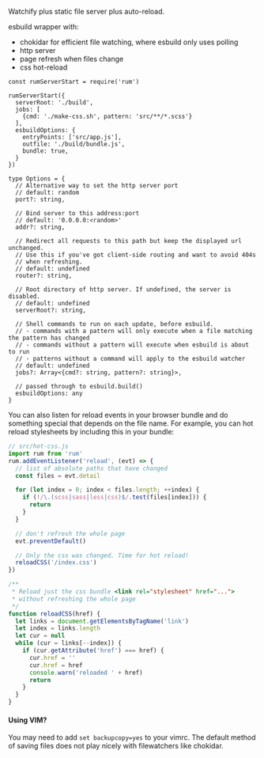 Watchify plus static file server plus auto-reload.

esbuild wrapper with:
- chokidar for efficient file watching, where esbuild only uses polling
- http server
- page refresh when files change
- css hot-reload

```
const rumServerStart = require('rum')

rumServerStart({
  serverRoot: './build',
  jobs: [
    {cmd: './make-css.sh', pattern: 'src/**/*.scss'}
  ],
  esbuildOptions: {
    entryPoints: ['src/app.js'],
    outfile: './build/bundle.js',
    bundle: true,
  }
})

type Options = {
  // Alternative way to set the http server port
  // default: random
  port?: string,

  // Bind server to this address:port
  // default: '0.0.0.0:<random>'
  addr?: string,

  // Redirect all requests to this path but keep the displayed url unchanged.
  // Use this if you've got client-side routing and want to avoid 404s
  // when refreshing.
  // default: undefined
  router?: string,

  // Root directory of http server. If undefined, the server is disabled.
  // default: undefined
  serverRoot?: string,

  // Shell commands to run on each update, before esbuild.
  // - commands with a pattern will only execute when a file matching the pattern has changed
  // - commands without a pattern will execute when esbuild is about to run
  // - patterns without a command will apply to the esbuild watcher
  // default: undefined
  jobs?: Array<{cmd?: string, pattern?: string}>,

  // passed through to esbuild.build()
  esbuildOptions: any
}
```

You can also listen for reload events in your browser bundle and do something special that depends on the file name. For example, you can hot reload stylesheets by including this in your bundle:
```javascript
// src/hot-css.js
import rum from 'rum'
rum.addEventListener('reload', (evt) => {
  // list of absolute paths that have changed
  const files = evt.detail

  for (let index = 0; index < files.length; ++index) {
    if (!/\.(scss|sass|less|css)$/.test(files[index])) {
      return
    }
  }

  // don't refresh the whole page
  evt.preventDefault()

  // Only the css was changed. Time for hot reload!
  reloadCSS('/index.css')
})

/**
 * Reload just the css bundle <link rel="stylesheet" href="...">
 * without refreshing the whole page
 */
function reloadCSS(href) {
  let links = document.getElementsByTagName('link')
  let index = links.length
  let cur = null
  while (cur = links[--index]) {
    if (cur.getAttribute('href') === href) {
      cur.href = ''
      cur.href = href
      console.warn('reloaded ' + href)
      return
    }
  }
}
```

#### Using VIM?
You may need to add `set backupcopy=yes` to your vimrc. The default method of saving files does not play nicely with filewatchers like chokidar.
